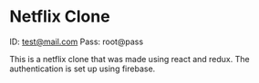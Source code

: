 # Netflix Clone

ID: test@mail.com
Pass: root@pass

This is a netflix clone that was made using react and redux.
The authentication is set up using firebase.
